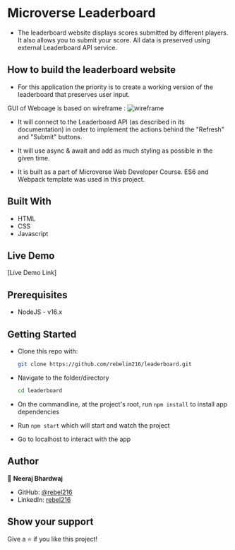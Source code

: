 # Microverse Leaderboard

- The leaderboard website displays scores submitted by different players. It also allows you to submit your score. All data is preserved using external Leaderboard API service.

## How to build the leaderboard website

- For this application the priority is to create a working version of the leaderboard that preserves user input.

GUI of Weboage is based on wireframe :
![wireframe](https://github.com/microverseinc/curriculum-javascript/raw/main/leaderboard/images/leaderboard_wireframe.png)

- It will connect to the Leaderboard API (as described in its documentation) in order to implement the actions behind the "Refresh" and "Submit" buttons.

- It will use async & await and add as much styling as possible in the given time.

- It is built as a part of Microverse Web Developer Course. ES6 and Webpack template was used in this project.

## Built With

- HTML
- CSS
- Javascript

## Live Demo

[Live Demo Link]

## Prerequisites

- NodeJS - v16.x

## Getting Started

- Clone this repo with:

  ```bash
  git clone https://github.com/rebelim216/leaderboard.git
  ```

- Navigate to the folder/directory

  ```bash
  cd leaderboard
  ```

- On the commandline, at the project's root, run `npm install` to install app dependencies
- Run `npm start` which will start and watch the project

- Go to localhost to interact with the app

## Author

👤 **Neeraj Bhardwaj**

- GitHub: [@rebel216](https://github.com/rebel216)
- LinkedIn: [rebel216](https://www.linkedin.com/in/neeraj-bhardwaj-06491522a/)

## Show your support

Give a ⭐️ if you like this project!
